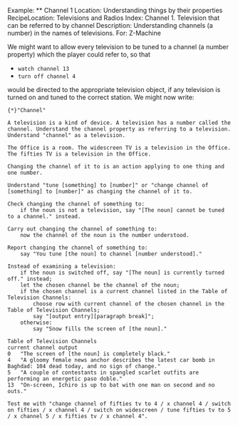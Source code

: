 Example: ** Channel 1
Location: Understanding things by their properties
RecipeLocation: Televisions and Radios
Index: Channel 1. Television that can be referred to by channel
Description: Understanding channels (a number) in the names of televisions.
For: Z-Machine

  
We might want to allow every television to be tuned to a channel (a number property) which the player could refer to, so that

- ``watch channel 13``
- ``turn off channel 4``   

  
would be directed to the appropriate television object, if any television is turned on and tuned to the correct station. We might now write:

  

``` inform7
{*}"Channel"

A television is a kind of device. A television has a number called the channel. Understand the channel property as referring to a television. Understand "channel" as a television.

The Office is a room. The widescreen TV is a television in the Office. The fifties TV is a television in the Office.

Changing the channel of it to is an action applying to one thing and one number.

Understand "tune [something] to [number]" or "change channel of [something] to [number]" as changing the channel of it to.

Check changing the channel of something to:
	if the noun is not a television, say "[The noun] cannot be tuned to a channel." instead.

Carry out changing the channel of something to:
	now the channel of the noun is the number understood.

Report changing the channel of something to:
	say "You tune [the noun] to channel [number understood]."

Instead of examining a television:
	if the noun is switched off, say "[The noun] is currently turned off." instead;
	let the chosen channel be the channel of the noun;
	if the chosen channel is a current channel listed in the Table of Television Channels:
		choose row with current channel of the chosen channel in the Table of Television Channels;
		say "[output entry][paragraph break]";
	otherwise:
		say "Snow fills the screen of [the noun]."

Table of Television Channels
current channel	output
0	"The screen of [the noun] is completely black."
4	"A gloomy female news anchor describes the latest car bomb in Baghdad: 104 dead today, and no sign of change."
5	"A couple of contestants in spangled scarlet outfits are performing an energetic paso doble."
13	"On-screen, Ichiro is up to bat with one man on second and no outs."

Test me with "change channel of fifties tv to 4 / x channel 4 / switch on fifties / x channel 4 / switch on widescreen / tune fifties tv to 5 / x channel 5 / x fifties tv / x channel 4".
```

